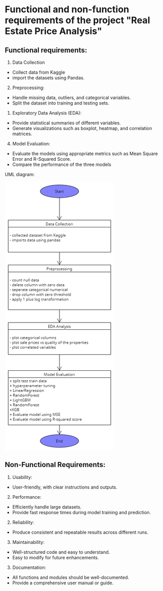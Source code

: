 # Functional and non-function requirements of the project "Real Estate Price Analysis"

## Functional requirements:

1. Data Collection

- Collect data from Kaggle
- import the datasets using Pandas.

2. Preprocessing:

- Handle missing data, outliers, and categorical variables.
- Split the dataset into training and testing sets.

1. Exploratory Data Analysis (EDA):

- Provide statistical summaries of different variables.
- Generate visualizations such as boxplot, heatmap, and correlation matrices.

4. Model Evaluation:

- Evaluate the models using appropriate metrics such as Mean Square Error and R-Squared Score.
- Compare the performance of the three models

UML diagram:

![UML diagram of the EDA](UML_diagram.png)

## Non-Functional Requirements:

1. Usability:

- User-friendly, with clear instructions and outputs.

2. Performance:

- Efficiently handle large datasets.
- Provide fast response times during model training and prediction.

2. Reliability:

- Produce consistent and repeatable results across different runs.

3. Maintainability:

- Well-structured code and easy to understand.
- Easy to modify for future enhancements.

3. Documentation:

- All functions and modules should be well-documented.
- Provide a comprehensive user manual or guide.
